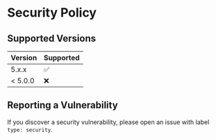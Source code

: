 # Security Policy

## Supported Versions

| Version | Supported          |
|---------|--------------------|
| 5.x.x   | :white_check_mark: |
| < 5.0.0 | :x:                |

## Reporting a Vulnerability

If you discover a security vulnerability, please open an issue with label `type: security`.
